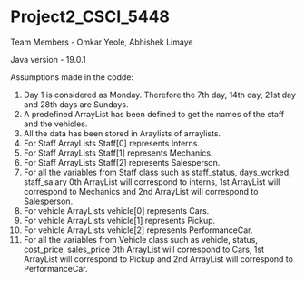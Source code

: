 # Project2_CSCI_5448

Team Members - Omkar Yeole, Abhishek Limaye

Java version - 19.0.1

Assumptions made in the codde:

1) Day 1 is considered as Monday. Therefore the 7th day, 14th day, 21st day and 28th days are Sundays.
2) A predefined ArrayList has been defined to get the names of the staff and the vehicles.
3) All the data has been stored in Araylists of arraylists.
4) For Staff ArrayLists Staff[0] represents Interns.
5) For Staff ArrayLists Staff[1] represents Mechanics.
6) For Staff ArrayLists Staff[2] represents Salesperson.
7) For all the variables from Staff class such as staff_status, days_worked, staff_salary 0th ArrayList will correspond to interns, 1st ArrayList will correspond to Mechanics and 2nd ArrayList will correspond to Salesperson.
8) For vehicle ArrayLists vehicle[0] represents Cars.
9) For vehicle ArrayLists vehicle[1] represents Pickup.
10) For vehicle ArrayLists vehicle[2] represents PerformanceCar.
11) For all the variables from Vehicle class such as vehicle, status, cost_price, sales_price 0th ArrayList will correspond to Cars, 1st ArrayList will correspond to Pickup and 2nd ArrayList will correspond to PerformanceCar.
